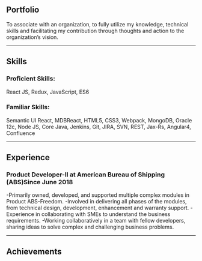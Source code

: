 ## Portfolio

To associate with an organization, to fully utilize my knowledge, technical skills and facilitating my contribution through thoughts and action to the organization’s vision.

---

## Skills
### Proficient Skills:
   React JS, Redux, JavaScript, ES6
  
### Familiar Skills:
   Semantic UI React, MDBReact, HTML5, CSS3, Webpack, MongoDB, Oracle 12c, Node JS, Core Java, Jenkins, Git, JIRA, SVN, REST, Jax-Rs, Angular4, Confluence

---

## Experience

### Product Developer-II at American Bureau of Shipping (ABS)Since June 2018

  -Primarily owned, developed, and supported multiple complex modules in Product ABS-Freedom.
  -Involved in delivering all phases of the modules, from technical design, development, enhancement and warranty support.
  -Experience in collaborating with SMEs to understand the business requirements.
  -Working collaboratively in a team with fellow developers, sharing ideas to solve complex and challenging business problems.

---

## Achievements
